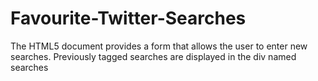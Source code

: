 # Favourite-Twitter-Searches
The HTML5 document provides a form that allows the user to enter new searches. Previously tagged searches are displayed in the div named searches
